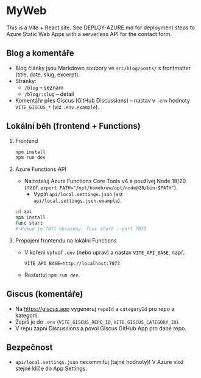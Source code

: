 # MyWeb

This is a Vite + React site. See DEPLOY-AZURE.md for deployment steps to Azure Static Web Apps with a serverless API for the contact form.

## Blog a komentáře

- Blog články jsou Markdown soubory ve `src/blog/posts/` s frontmatter (title, date, slug, excerpt).
- Stránky:
	- `/blog` – seznam
	- `/blog/:slug` – detail
- Komentáře přes Giscus (GitHub Discussions) – nastav v `.env` hodnoty `VITE_GISCUS_*` (viz `.env.example`).

## Lokální běh (frontend + Functions)

1) Frontend
	 ```bash
	 npm install
	 npm run dev
	 ```

2) Azure Functions API
	 - Nainstaluj Azure Functions Core Tools v4 a používej Node 18/20 (např. `export PATH="/opt/homebrew/opt/node@20/bin:$PATH"`).
		 - Vyplň `api/local.settings.json` (viz `api/local.settings.json.example`).
	 ```bash
	 cd api
	 npm install
	 func start
	 # Pokud je 7071 obsazený: func start --port 7073
	 ```

3) Propojení frontendu na lokální Functions
	 - V kořeni vytvoř `.env` (nebo uprav) a nastav `VITE_API_BASE`, např.:
		 ```
		 VITE_API_BASE=http://localhost:7073
		 ```
	 - Restartuj `npm run dev`.

## Giscus (komentáře)

- Na https://giscus.app vygeneruj `repoId` a `categoryId` pro repo a kategorii.
- Zapiš je do `.env` (`VITE_GISCUS_REPO_ID`, `VITE_GISCUS_CATEGORY_ID`).
- V repu zapni Discussions a povol Giscus GitHub App pro dané repo.

## Bezpečnost

- `api/local.settings.json` necommituj (tajné hodnoty)! V Azure vlož stejné klíče do App Settings.

